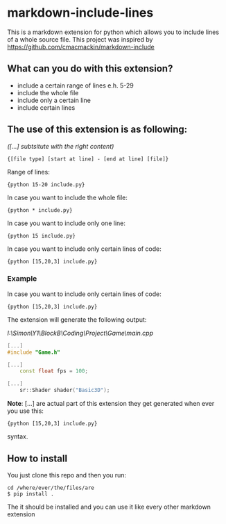 # markdown-include-lines
This is a markdown extension for python which allows you to include lines of a whole source file. This project was inspired by https://github.com/cmacmackin/markdown-include

## What can you do with this extension?

- include a certain range of lines e.h. 5-29
- include the whole file
- include only a certain line
- include certain lines

## The use of this extension is as following:
_([...] subtsitute with the right content)_
```
{[file type] [start at line] - [end at line] [file]}
```
Range of lines:
```
{python 15-20 include.py}
```
In case you want to include the whole file:
```
{python * include.py}
```
In case you want to include only one line:
```
{python 15 include.py}
```
In case you want to include only certain lines of code:
```
{python [15,20,3] include.py}
```
### Example

In case you want to include only certain lines of code:
```
{python [15,20,3] include.py}
```
The extension will generate the following output:

_I:\Simon\Y1\BlockB\Coding\Project\Game\main.cpp_
```cpp
[...]
#include "Game.h"

[...]
    const float fps = 100;

[...]
    sr::Shader shader("Basic3D");
```
**Note**: [...] are actual part of this extension they get generated when ever you use this:
```
{python [15,20,3] include.py}
```
syntax.

## How to install
You just clone this repo and then you run:
```
cd /where/ever/the/files/are
$ pip install .
```
The it should be installed and you can use it like every other markdown extension
